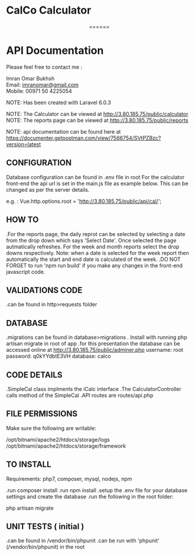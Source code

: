 <p align="center">
<h1>CalCo Calculator</h1>

<p align="center">
======


API Documentation
=============
Please feel free to contact me :

Imran Omar Bukhsh<br>
Email: imranomar@gmail.com<br>
Mobile: 00971 50 4225054<br>

NOTE: Has been created with Laravel 6.0.3

NOTE: The Calculator can be viewed at http://3.80.185.75/public/calculator
NOTE: The reports page can be viewed at http://3.80.185.75/public/reports

NOTE: api documentation can be found here at
https://documenter.getpostman.com/view/7566754/SVtPZBzc?version=latest

CONFIGURATION
-------------
Database configuration can be found in .env file in root
For the calculator front-end the api url is set in the main.js file as example below. This can be changed as per the server details.

e.g. : Vue.http.options.root = 'http://3.80.185.75/public/api/cal/';

HOW TO
-----
.For the reports page, the daily reprot can be selected by selecting a date from the drop down which says 'Select Date'. Once selected the page autmatically refreshes. For the week and month reports select the drop downs respectively. Note: when a date is selected for the week report then automatically the start and end date is calculated of the week.
.DO NOT FORGET to run 'npm run build' if you make any changes in the front-end javascript code.

VALIDATIONS CODE
-----------------
.can be found in http>requests folder

DATABASE
--------
.migrations can be found in database>migrations . Install with running php artisan migrate in root of app
.for this presentation the database can be accessed online at http://3.80.185.75/public/adminer.php
username: root
password: q0kYYdbtE3VH
database: calco

CODE DETAILS
------------
.SimpleCal class implments the iCalc interface
.The CalculatorController calls method of the SimpleCal
.API routes are routes/api.php

FILE PERMISSIONS
----------------
Make sure the following are writable:

/opt/bitnami/apache2/htdocs/storage/logs 
/opt/bitnami/apache2/htdocs/storage/framework

TO INSTALL
----------
Requirements: php7, composer, mysql, nodejs, npm

.run composer install
.run npm install
.setup the .env file for your database settings and create the database
.run the following in the root folder:

php artisan migrate

UNIT TESTS ( initial )
---------------------------
.can be found in /vendor/bin/phpunit
.can be run with 'phpunit' (/vendor/bin/phpunit) in the root


</p>

